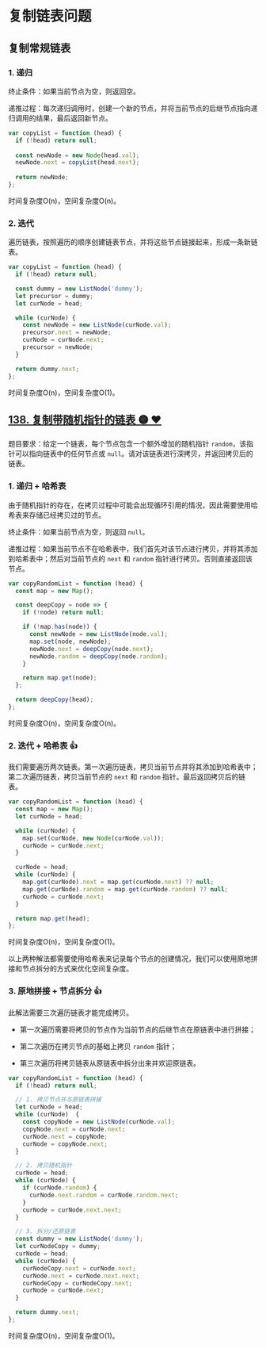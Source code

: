 # 复制链表问题

## 复制常规链表

### 1. 递归

终止条件：如果当前节点为空，则返回空。

递推过程：每次递归调用时，创建一个新的节点，并将当前节点的后继节点指向递归调用的结果，最后返回新节点。

``` js
var copyList = function (head) {
  if (!head) return null;
  
  const newNode = new Node(head.val);
  newNode.next = copyList(head.next);
  
  return newNode;
};
```

时间复杂度O(n)，空间复杂度O(n)。

### 2. 迭代

遍历链表，按照遍历的顺序创建链表节点，并将这些节点链接起来，形成一条新链表。

``` js
var copyList = function (head) {
  if (!head) return null;

  const dummy = new ListNode('dummy');
  let precursor = dummy;
  let curNode = head;

  while (curNode) {
    const newNode = new ListNode(curNode.val);
    precursor.next = newNode;
    curNode = curNode.next;
    precursor = newNode;
  }

  return dummy.next;
};
```

时间复杂度O(n)，空间复杂度O(1)。

## [138. 复制带随机指针的链表 🟡 ❤](https://leetcode.cn/problems/copy-list-with-random-pointer/description/)

题目要求：给定一个链表，每个节点包含一个额外增加的随机指针 `random`，该指针可以指向链表中的任何节点或 `null`。请对该链表进行深拷贝，并返回拷贝后的链表。

### 1. 递归 + 哈希表

由于随机指针的存在，在拷贝过程中可能会出现循环引用的情况，因此需要使用哈希表来存储已经拷贝过的节点。

终止条件：如果当前节点为空，则返回 `null`。

递推过程：如果当前节点不在哈希表中，我们首先对该节点进行拷贝，并将其添加到哈希表中；然后对当前节点的 `next` 和 `random` 指针进行拷贝。否则直接返回该节点。

``` js
var copyRandomList = function (head) {
  const map = new Map();

  const deepCopy = node => {
    if (!node) return null;

    if (!map.has(node)) {
      const newNode = new ListNode(node.val);
      map.set(node, newNode);
      newNode.next = deepCopy(node.next);
      newNode.random = deepCopy(node.random);
    }

    return map.get(node);
  };

  return deepCopy(head);
};
```

时间复杂度O(n)，空间复杂度O(n)。

### 2. 迭代 + 哈希表 👍

我们需要遍历两次链表。第一次遍历链表，拷贝当前节点并将其添加到哈希表中；第二次遍历链表，拷贝当前节点的 `next` 和 `random` 指针。最后返回拷贝后的链表。

``` js
var copyRandomList = function (head) {
  const map = new Map();
  let curNode = head;

  while (curNode) {
    map.set(curNode, new Node(curNode.val));
    curNode = curNode.next;
  }

  curNode = head;
  while (curNode) {
    map.get(curNode).next = map.get(curNode.next) ?? null;
    map.get(curNode).random = map.get(curNode.random) ?? null;
    curNode = curNode.next;
  }

  return map.get(head);
};
```

时间复杂度O(n)，空间复杂度O(1)。

以上两种解法都需要使用哈希表来记录每个节点的创建情况，我们可以使用原地拼接和节点拆分的方式来优化空间复杂度。

### 3. 原地拼接 + 节点拆分 👍

此解法需要三次遍历链表才能完成拷贝。

  - 第一次遍历需要将拷贝的节点作为当前节点的后继节点在原链表中进行拼接；

  - 第二次遍历在拷贝节点的基础上拷贝 `random` 指针；

  - 第三次遍历将拷贝链表从原链表中拆分出来并欢迎原链表。

``` js
var copyRandomList = function (head) {
  if (!head) return null;

  // 1. 拷贝节点并与原链表拼接
  let curNode = head;
  while (curNode)  {
    const copyNode = new ListNode(curNode.val);
    copyNode.next = curNode.next;
    curNode.next = copyNode;
    curNode = copyNode.next;
  }

  // 2. 拷贝随机指针
  curNode = head;
  while (curNode) {
    if (curNode.random) {
      curNode.next.random = curNode.random.next;
    }
    curNode = curNode.next.next;
  }

  // 3. 拆分/还原链表
  const dummy = new ListNode('dummy');
  let curNodeCopy = dummy;
  curNode = head;
  while (curNode) {
    curNodeCopy.next = curNode.next;
    curNode.next = curNode.next.next;
    curNodeCopy = curNodeCopy.next;
    curNode = curNode.next;
  }

  return dummy.next;
};
```

时间复杂度O(n)，空间复杂度O(1)。
